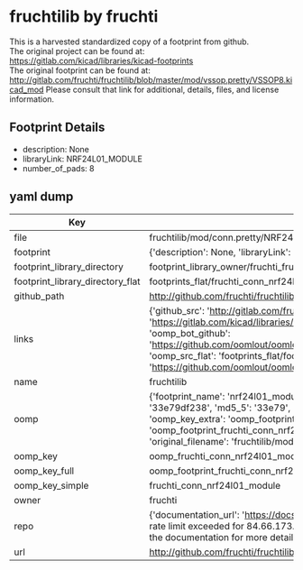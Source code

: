 # fruchtilib by fruchti  
This is a harvested standardized copy of a footprint from github.  
The original project can be found at:  
https://gitlab.com/kicad/libraries/kicad-footprints  
The original footprint can be found at:
http://gitlab.com/fruchti/fruchtilib/blob/master/mod/vssop.pretty/VSSOP8.kicad_mod
Please consult that link for additional, details, files, and license information.  
## Footprint Details
* description: None  
* libraryLink: NRF24L01_MODULE  
* number_of_pads: 8  
## yaml dump  
| Key | Value |  
| --- | --- |  
| file | fruchtilib/mod/conn.pretty/NRF24L01_MODULE.kicad_mod |  
| footprint | {'description': None, 'libraryLink': 'NRF24L01_MODULE', 'number_of_pads': 8} |  
| footprint_library_directory | footprint_library_owner/fruchti_fruchtilib |  
| footprint_library_directory_flat | footprints_flat/fruchti_conn_nrf24l01_module/working |  
| github_path | http://github.com/fruchti/fruchtilib/blob/master/mod/conn.pretty/NRF24L01_MODULE.kicad_mod |  
| links | {'github_src': 'http://gitlab.com/fruchti/fruchtilib/blob/master/mod/vssop.pretty/VSSOP8.kicad_mod', 'github_src_repo': 'https://gitlab.com/kicad/libraries/kicad-footprints', 'oomp_bot': 'footprints/fruchti_conn_nrf24l01_module/working', 'oomp_bot_github': 'https://github.com/oomlout/oomlout_oomp_footprint_bot/tree/main/footprints/fruchti_conn_nrf24l01_module/working', 'oomp_src_flat': 'footprints_flat/footprints_flat/fruchti_conn_nrf24l01_module/working', 'oomp_src_flat_github': 'https://github.com/oomlout/oomlout_oomp_footprint_src/tree/main/footprints_flat/fruchti_conn_nrf24l01_module/working'} |  
| name | fruchtilib |  
| oomp | {'footprint_name': 'nrf24l01_module', 'library_name': 'conn', 'md5': '33e79df2385b7734656bd01949221d4f', 'md5_10': '33e79df238', 'md5_5': '33e79', 'md5_6': '33e79d', 'oomp_key': 'oomp_fruchti_conn_nrf24l01_module', 'oomp_key_extra': 'oomp_footprint_fruchti_conn_nrf24l01_module', 'oomp_key_full': 'oomp_footprint_fruchti_conn_nrf24l01_module_33e79d', 'oomp_key_simple': 'fruchti_conn_nrf24l01_module', 'original_filename': 'fruchtilib/mod/conn.pretty/NRF24L01_MODULE.kicad_mod', 'owner_name': 'fruchti'} |  
| oomp_key | oomp_fruchti_conn_nrf24l01_module |  
| oomp_key_full | oomp_footprint_fruchti_conn_nrf24l01_module |  
| oomp_key_simple | fruchti_conn_nrf24l01_module |  
| owner | fruchti |  
| repo | {'documentation_url': 'https://docs.github.com/rest/overview/resources-in-the-rest-api#rate-limiting', 'message': "API rate limit exceeded for 84.66.173.59. (But here's the good news: Authenticated requests get a higher rate limit. Check out the documentation for more details.)"} |  
| url | http://github.com/fruchti/fruchtilib |  

